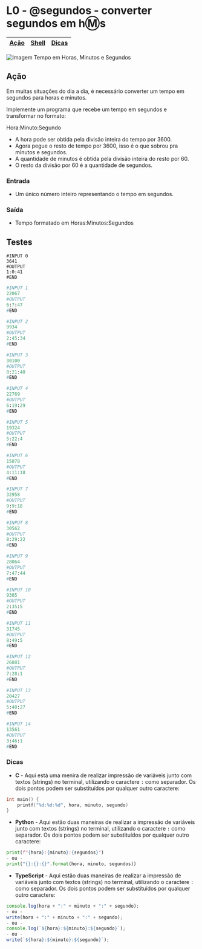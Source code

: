 # L0 - @segundos - converter segundos em h:m:s

[Ação](#ação) | [Shell](#shell) | [Dicas](#dicas)
-- | -- | --


![Imagem Tempo em Horas, Minutos e Segundos](https://raw.githubusercontent.com/qxcodefup/arcade/master/base/segundos/cover.jpg)

## Ação

Em muitas situações do dia a dia, é necessário converter um tempo em segundos
para horas e minutos.

Implemente um programa que recebe um tempo em segundos e transformar no formato:

Hora:Minuto:Segundo

- A hora pode ser obtida pela divisão inteira do tempo por 3600.
- Agora pegue o resto de tempo por 3600, isso é o que sobrou pra minutos e segundos.
- A quantidade de minutos é obtida pela divisão inteira do resto por 60.
- O resto da divisão por 60 é a quantidade de segundos.

### Entrada

- Um único número inteiro representando o tempo em segundos.

### Saída

- Tempo formatado em Horas:Minutos:Segundos


## Testes

```
#INPUT 0
3641
#OUTPUT
1:0:41
#END
```

```py
#INPUT 1
22067
#OUTPUT
6:7:47
#END
```

```py
#INPUT 2
9934
#OUTPUT
2:45:34
#END
```

```py
#INPUT 3
30100
#OUTPUT
8:21:40
#END
```

```py
#INPUT 4
22769
#OUTPUT
6:19:29
#END
```

```py
#INPUT 5
19324
#OUTPUT
5:22:4
#END
```

```py
#INPUT 6
15078
#OUTPUT
4:11:18
#END
```

```py
#INPUT 7
32958
#OUTPUT
9:9:18
#END
```

```py
#INPUT 8
30562
#OUTPUT
8:29:22
#END
```

```py
#INPUT 9
28064
#OUTPUT
7:47:44
#END
```

```py
#INPUT 10
9305
#OUTPUT
2:35:5
#END
```

```py
#INPUT 11
31745
#OUTPUT
8:49:5
#END
```

```py
#INPUT 12
26881
#OUTPUT
7:28:1
#END
```

```py
#INPUT 13
20427
#OUTPUT
5:40:27
#END
```

```py
#INPUT 14
13561
#OUTPUT
3:46:1
#END
```


### Dicas

- **C** -  Aqui está uma menira de realizar impressão de variáveis junto com textos (strings) no terminal, utilizando o caractere `:` como separador. Os dois pontos podem ser substituídos por qualquer outro caractere:
```c
int main() {
    printf("%d:%d:%d", hora, minuto, segundo)
}
```

- **Python** - Aqui estão duas maneiras de realizar a impressão de variáveis junto com textos (strings) no terminal, utilizando o caractere `:` como separador. Os dois pontos podem ser substituídos por qualquer outro caractere:
``` python
print(f"{hora}:{minuto}:{segundos}")
- ou -
print("{}:{}:{}".format(hora, minuto, segundos))

```

- **TypeScript** - Aqui estão duas maneiras de realizar a impressão de variáveis junto com textos (strings) no terminal, utilizando o caractere `:` como separador. Os dois pontos podem ser substituídos por qualquer outro caractere:
``` ts
console.log(hora + ":" + minuto + ":" + segundo);
- ou -
write(hora + ":" + minuto + ":" + segundo);
- ou -
console.log(`${hora}:${minuto}:${segundo}`);
- ou -
write(`${hora}:${minuto}:${segundo}`);
```
